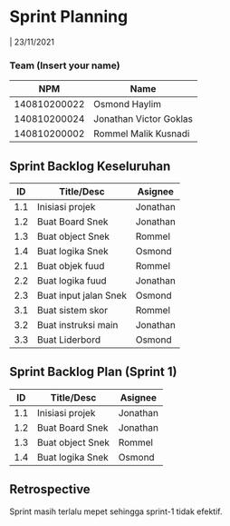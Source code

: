 # Sprint Planning 
| 23/11/2021

### Team (Insert your name)
| NPM          | Name                   |
| ------------ | ---------------------- |
| 140810200022 | Osmond Haylim          |
| 140810200024 | Jonathan Victor Goklas |
| 140810200002 | Rommel Malik Kusnadi   |

## Sprint Backlog Keseluruhan 
| ID  | Title/Desc            | Asignee  |
| --- | --------------------- | -------- |
| 1.1 | Inisiasi projek       | Jonathan |
| 1.2 | Buat Board Snek       | Jonathan |
| 1.3 | Buat object Snek      | Rommel   |
| 1.4 | Buat logika Snek      | Osmond   |
| 2.1 | Buat objek fuud       | Rommel   |
| 2.2 | Buat logika fuud      | Jonathan |
| 2.3 | Buat input jalan Snek | Osmond   |
| 3.1 | Buat sistem skor      | Rommel   |
| 3.2 | Buat instruksi main   | Jonathan |
| 3.3 | Buat Liderbord        | Osmond   |

## Sprint Backlog Plan (Sprint 1)
| ID  | Title/Desc       | Asignee  |
| --- | ---------------- | -------- |
| 1.1 | Inisiasi projek  | Jonathan |
| 1.2 | Buat Board Snek  | Jonathan |
| 1.3 | Buat object Snek | Rommel   |
| 1.4 | Buat logika Snek | Osmond   |

## Retrospective 

Sprint masih terlalu mepet sehingga sprint-1 tidak efektif.